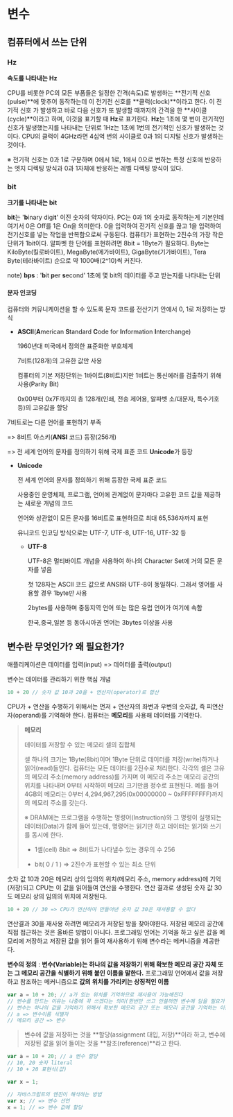 # 변수



## 컴퓨터에서 쓰는 단위

### **Hz**

**속도를 나타내는 Hz**

CPU를 비롯한 PC의 모든 부품들은 일정한 간격(속도)로 발생하는 **전기적 신호(pulse)**에 맞추어 동작하는데 이 전기전 신호를 **클럭(clock)**이라고 한다. 이 전기적 신호 가 발생하고 바로 다음 신호가 또 발생할 때까지의 간격을 한 **사이클(cycle)**이라고 하며, 이것을 표기할 때 **Hz**로 표기한다. **Hz**는 1초에 몇 번이 전기적인 신호가 발생했는지를 나타내는 단위로 1Hz는 1초에 1번의 전기적인 신호가 발생하는 것이다.  CPU의 클럭이 4GHz라면 4십억 번의 사이클로 0과 1의 디지털 신호가 발생하는 것이다.

※ 전기적 신호는 0과 1로 구분하며 0에서 1로, 1에서 0으로 변하는 특정 신호에 반응하는 엣지 디렉팅 방식과 0과 1자체에 반응하는 레벨 디렉팅 방식이 있다.



### **bit**

**크기를 나타내는 bit**

**bit**는 '**b**inary digi**t**' 이진 숫자의 약자이다. PC는 0과 1의 숫자로 동작하는게 기본인데 여기서 0은 Off를 1은 On을 의미한다. 0을 입력하여 전기적 신호를 끊고 1을 입력하여 전기신호를 넣는 작업을 반복함으로써 구동된다. 컴퓨터가 표현하는 2진수의 가장 작은 단위가 1bit이다. 알파벳 한 단어를 표현하려면 8bit = 1Byte가 필요하다. Byte는 KiloByte(킬로바이트), MegaByte(메가바이트), GigaByte(기가바이트), Tera Byte(테라바이트) 순으로 약 1000배(2^10)씩 커진다.

note) **bps** : '**b**it **p**er **s**econd' 1초에 몇 bit의 데이터를 주고 받는지를 나타내는 단위



#### 문자 인코딩

컴퓨터와 커뮤니케이션을 할 수 있도록 문자 코드를 전산기기 안에서 0, 1로 저장하는 방식

- **ASCII**(**A**merican **S**tandard **C**ode for **I**nformation **I**nterchange)

  1960년대 미국에서 정의한 표준화한 부호체계

  7비트(128개)의 고유한 값만 사용

  컴퓨터의 기본 저장단위는 1바이트(8비트)지만 1비트는 통신에러를 검출하기 위해 사용(Parity Bit)

  0x00부터 0x7F까지의 총 128개(인쇄, 전송 제어용, 알파벳 소/대문자, 특수기호 등)의 고유값을 할당

7비트로는 다른 언어를 표현하기 부족

=> 8비트 아스키(**ANSI** 코드) 등장(256개)

=> 전 세계 언어의 문자를 정의하기 위해 국제 표준 코드 **Unicode**가 등장

- **Unicode**

  전 세계 언어의 문자를 정의하기 위해 등장한 국제 표준 코드

  사용중인 운영체제, 프로그램, 언어에 관계없이 문자마다 고유한 코드 값을 제공하는 새로운 개념의 코드

  언어와 상관없이 모든 문자를 16비트로 표현하므로 최대 65,536자까지 표현

  유니코드 인코딩 방식으로는 UTF-7, UTF-8, UTF-16, UTF-32 등

  - **UTF-8**

    UTF-8은 멀티바이트 개념을 사용하여 하나의 Character Set에 거의 모든 문자를 넣음

    첫 128자는 ASCII 코드 값으로 ANSI와 UTF-8이 동일하다. 그래서 영어를 사용할 경우 1byte만 사용

    2bytes를 사용하며 중동지역 언어 또는 많은 유럽 언어가 여기에 속함

    한국,중국,일본 등 동아시아권 언어는 3bytes 이상을 사용





## 변수란 무엇인가? 왜 필요한가?

애플리케이션은 데이터를 입력(input) => 데이터를 출력(output)

변수는 데이터를 관리하기 위한 핵심 개념

```javascript
10 + 20 // 숫자 값 10과 20을 + 연산자(operator)로 합산
```

CPU가 + 연산을 수행하기 위해서는 먼저 + 연산자의 좌변과 우변의 숫자값, 즉 피연산자(operand)를 기억해야 한다. 컴퓨터는 **메모리**를 사용해 데이터를 기억한다.

> **메모리**
>
> 데이터를 저장할 수 있는 메모리 셀의 집합체
>
> 셀 하나의 크기는 1Byte(8bit)이며 1Byte 단위로 데이터를 저장(write)하거나 읽어(read)들인다. 컴퓨터는 모든 데이터를 2진수로 처리한다. 각각의 셀은 고유의 메모리 주소(memory address)를 가지며 이 메모리 주소는 메모리 공간의 위치를 나타내며 0부터 시작하여 메모리 크기만큼 정수로 표현된다. 예를 들어 4GB의 메모리는 0부터 4,294,967,295(0x00000000 ~ 0xFFFFFFFF)까지의 메모리 주소를 갖는다.
>
> ※ DRAM에는 프로그램을 수행하는 명령어(Instruction)와 그 명령이 실행되는 데이터(Data)가 함께 들어 있는데, 명령어는 읽기만 하고 데이터는 읽기와 쓰기를 동시에 한다.
>
> - 1셀(cell) 8bit => 8비트가 나타낼수 있는 경우의 수 256
>
> - bit( 0 / 1 ) => 2진수가 표현할 수 있는 최소 단위

숫자 값 10과 20은 메모리 상의 임의의 위치(메모리 주소, memory address)에 기억(저장)되고 CPU는 이 값을 읽어들여 연산을 수행한다. 연산 결과로 생성된 숫자 값 30도 메모리 상의 임의의 위치에 저장된다.

```javascript
10 + 20 // 30 => CPU가 연산하여 만들어낸 숫자 값 30은 재사용할 수 없다
```

연산결과 30을 재사용 하려면 메모리가 저장된 방을 찾아야한다. 저장된 메모리 공간에 직접 접근하는 것은 올바른 방법이 아니다. 프로그래밍 언어는 기억을 하고 싶은 값을 메모리에 저장하고 저장된 값을 읽어 들여 재사용하기 위해 변수라는 메커니즘을 제공한다.

**변수의 정의** : **변수(Variable)는 하나의 값을 저장하기 위해 확보한 메모리 공간 자체 또는 그 메모리 공간을 식별하기 위해 붙인 이름을 말한다.** 프로그래밍 언어에서 값을 저장하고 참조하는 메커니즘으로 **값의 위치를 가리키는 상징적인 이름**

```javascript
var a = 10 + 20; // a가 있는 위치를 기억하므로 재사용이 가능해진다
// 변수를 만드는 이유는 나중에 꼭 쓰겠다는 의미(한번만 쓰고 안쓸꺼면 변수에 담을 필요가 없다)
// 변수는 하나의 값을 기억하기 위해서 확보한 메모리 공간 또는 메모리 공간을 기억하는 이름
// a => 변수이름 식별자
// 메모리 공간 => 변수
```

> 변수에 값을 저장하는 것을 **할당(assignment 대입, 저장)**이라 하고, 변수에 저장된 값을 읽어 들이는 것을 **참조(reference)**라고 한다.

```javascript
var a = 10 + 20; // a 변수 할당
// 10, 20 숫자 literal
// 10 + 20 표현식(값)
```

```Javascript
var x = 1;

// 자바스크립트의 엔진이 해석하는 방법
var x; // => 변수 선언
x = 1; // => 변수 값에 할당
```